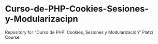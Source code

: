 # Curso-de-PHP-Cookies-Sesiones-y-Modularizacipn
Repository for "Curso de PHP: Cookies, Sesiones y Modularización" Platzi Course
